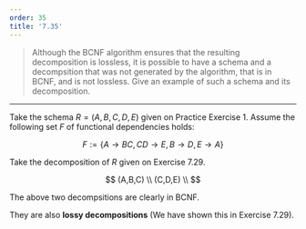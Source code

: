 ```yaml
---
order: 35
title: '7.35'
---
```

> Although the BCNF algorithm ensures that the resulting decomposition 
> is lossless, it is possible to have a schema and a decompsition that 
> was not generated by the algorithm, that is in BCNF, and is not 
> lossless. Give an example of such a schema and its decomposition. 

--------------------------------

Take the schema $R = (A,B,C,D,E)$ given on Practice Exercise 1. 
Assume the following set $F$ of functional dependencies holds: 

$$
F := \{A \rightarrow BC, CD \rightarrow E, B \rightarrow D, E \rightarrow A\}
$$

Take the decomposition of $R$ given on Exercise 7.29. 

$$
(A,B,C) \\
(C,D,E) \\
$$

The above two decompsitions are clearly in BCNF. 

They are also **lossy decompositions** (We have shown this in Exercise 7.29). 